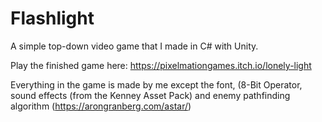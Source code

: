# Flashlight

A simple top-down video game that I made in C# with Unity. 

Play the finished game here: https://pixelmationgames.itch.io/lonely-light

Everything in the game is made by me except the font, (8-Bit Operator, sound effects (from the Kenney Asset Pack) and enemy pathfinding algorithm (https://arongranberg.com/astar/)
